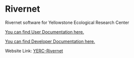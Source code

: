 # Rivernet
 Rivernet software for Yellowstone Ecological Research Center

[You can find User Documentation here.](/Doc/UserDocumentation.txt)

[You can find Developer Documentation here.](/Doc/DeveloperDocumentation.txt)

Website Link: [YERC-Rivernet](https://yerc-rivernet.firebaseapp.com/)
